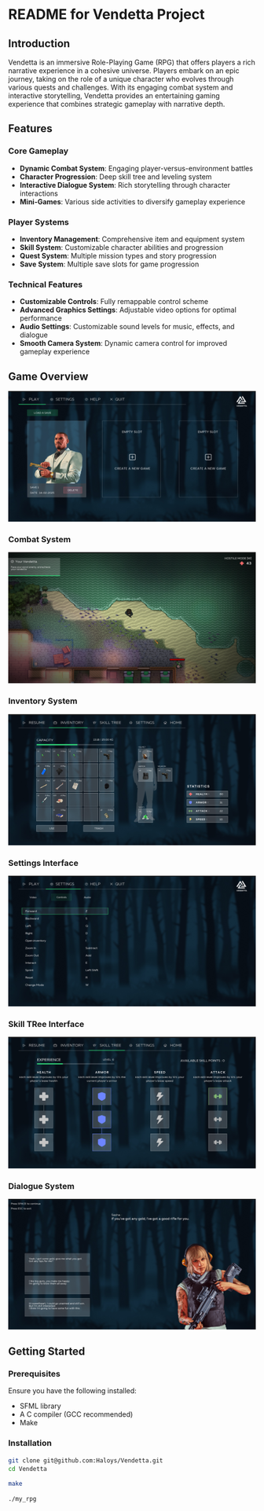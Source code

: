 # README for Vendetta Project

## Introduction

Vendetta is an immersive Role-Playing Game (RPG) that offers players a rich narrative experience in a cohesive universe. Players embark on an epic journey, taking on the role of a unique character who evolves through various quests and challenges. With its engaging combat system and interactive storytelling, Vendetta provides an entertaining gaming experience that combines strategic gameplay with narrative depth.

## Features

### Core Gameplay
- **Dynamic Combat System**: Engaging player-versus-environment battles
- **Character Progression**: Deep skill tree and leveling system
- **Interactive Dialogue System**: Rich storytelling through character interactions
- **Mini-Games**: Various side activities to diversify gameplay experience

### Player Systems
- **Inventory Management**: Comprehensive item and equipment system
- **Skill System**: Customizable character abilities and progression
- **Quest System**: Multiple mission types and story progression
- **Save System**: Multiple save slots for game progression

### Technical Features
- **Customizable Controls**: Fully remappable control scheme
- **Advanced Graphics Settings**: Adjustable video options for optimal performance
- **Audio Settings**: Customizable sound levels for music, effects, and dialogue
- **Smooth Camera System**: Dynamic camera control for improved gameplay experience

## Game Overview
![Main Menu](assets/readme/menu.png)

### Combat System
![Combat](assets/readme/fight.png)

### Inventory System
![Inventory](assets/readme/inventory.png)

### Settings Interface
![Settings](assets/readme/settings.png)

### Skill TRee Interface
![Skill Tree](assets/readme/tree.png)

### Dialogue System
![Dialogue](assets/readme/chat.png)

## Getting Started

### Prerequisites

Ensure you have the following installed:
- SFML library
- A C compiler (GCC recommended)
- Make

### Installation

```bash
git clone git@github.com:Haloys/Vendetta.git
cd Vendetta
```

```bash
make
```

```bash
./my_rpg
```

